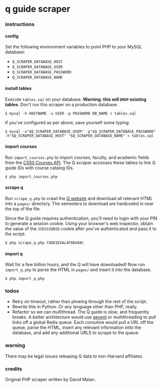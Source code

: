 # q guide scraper

### instructions

#### config
Set the following environment variables to point PHP to your MySQL database:

* `Q_SCRAPER_DATABASE_HOST`
* `Q_SCRAPER_DATABASE_USER`
* `Q_SCRAPER_DATABASE_PASSWORD`
* `Q_SCRAPER_DATABASE_NAME`

#### install tables

Execute `tables.sql` on your database. **Warning: this will `DROP` existing
tables**. Don't run this scraper on a production database.

    $ mysql -h HOSTNAME -u USER -p PASSWORD DB_NAME < tables.sql

If you've configured as per above, save yourself some typing:

    $ mysql -u"$Q_SCRAPER_DATABASE_USER" -p"$Q_SCRAPER_DATABASE_PASSWORD" -h"$Q_SCRAPER_DATABASE_HOST" "$Q_SCRAPER_DATABASE_NAME" < tables.sql

#### import courses

Run `import_courses.php` to import courses, faculty, and academic fields from
the [CS50 Courses API][courses api]. The Q scraper accesses these tables to link
Q guide IDs with course catalog IDs.

    $ php import_courses.php

#### scrape q

Run `scrape_q.php` to crawl the [Q website][q] and download all relevant HTML
into a `pages/` directory. The semesters to download are hardcoded in near the
top of the file.

Since the Q guide requires authentication, you'll need to login with your PIN to 
generate a session cookie. Using your browser's web inspector, obtain the value
of the `JSESSIONID` cookie after you've authenticated and pass it to the script:

    $ php scrape_q.php COOKIEVAL4F8D49AC

#### import q

Wait for a few billion hours, and the Q will have downloaded! Now run
`import_q.php` to parse the HTML in `pages/` and insert it into the database.

    $ php import_q.php

### todos

* Retry on timeout, rather than plowing through the rest of the script.
* Rewrite this in Python. Or any language other than PHP, really.
* Refactor so we can multithread. The Q guide is *slow*, and frequently breaks.
  A better architecture would use [gevent][gevent] or multithreading to pull
  links off a global Redis queue. Each coroutine would pull a URL off the queue,
  parse the HTML, insert any relevant information intto the database, and add
  any additional URLS to scrape to the queue.

### warning

There may be legal issues releasing Q data to non-Harvard affiliates.

### credits

Original PHP scraper written by David Malan.

[courses api]: https://manual.cs50.net/HarvardCourses_API
[q]: https://webapps.fas.harvard.edu/course_evaluation_reports/fas/
[gevent]: http://www.gevent.org/
